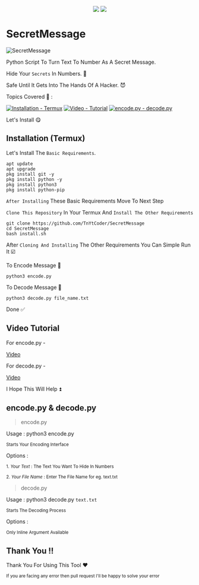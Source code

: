 <p align="center">
  
<img href="https://python.org" src="https://img.shields.io/badge/Python->=3.6-blue?logo=python&logoColor=white">

<img href="https://github.com/TnYtCoder/SecretMessage" src="https://img.shields.io/badge/GitHub-SecretMessage-brightgreen?logo=GitHub">
</p>

# SecretMessage

![SecretMessage](https://github.com/TnYtCoder/SecretMessage/assets/115485810/52769a28-e438-49ae-9630-6538c1d0e499)

Python Script To Turn Text To Number As A Secret Message.

Hide Your `Secrets` In Numbers. 🥱

Safe Until It Gets Into The Hands Of A Hacker. 😈

Topics Covered 📑 : 

[![Installation - Termux](https://img.shields.io/badge/Installation-Termux-yellogreen)](https://github.com/TnYtCoder/SecretMessage#installation-termux)
[![Video - Tutorial ](https://img.shields.io/badge/Video-Tutorial_-orange)](https://github.com/TnYtCoder/SecretMessage#video-tutorial)
[![encode.py - decode.py](https://img.shields.io/badge/encode.py-decode.py-blue)](https://github.com/TnYtCoder/SecretMessage/edit/main/README.md#encodepy--decodepy)


Let's Install 😋

## Installation (Termux)

Let's Install The `Basic Requirements`.
```
apt update
apt upgrade
pkg install git -y
pkg install python -y
pkg install python3
pkg install python-pip
```

`After Installing` These Basic Requirements Move To Next Step 

`Clone This Repository` In Your Termux And `Install The Other Requirements`
```
git clone https://github.com/TnYtCoder/SecretMessage
cd SecretMessage
bash install.sh
```

After `Cloning And Installing` The Other Requirements You Can Simple Run It ☑️

To Encode Message 🔽
```
python3 encode.py
```

To Decode Message 🔽
```
python3 decode.py file_name.txt
```

Done ✅



## Video Tutorial

For encode.py - 

<a href="http://bit.ly/44FIkyq">Video</a>

For decode.py - 

<a href="https://bit.ly/44GxKr4">Video</a>

I Hope This Will Help ⏫



## encode.py & decode.py

> encode.py

Usage : python3 encode.py

<sub>Starts Your Encoding Interface</sub>

Options : 

<sub>1. _Your Text_ : The Text You Want To Hide In Numbers</sub>

<sub>2. _Your File Name_ : Enter The File Name    for eg. text.txt </sub>

> decode.py

Usage : python3 decode.py `text.txt`

<sub>Starts The Decoding Process</sub>

Options : 

<sub>Only Inline Argument Available</sub>

## Thank You !!
Thank You For Using This Tool ❤️

<sub>If you are facing any error then pull request I'll be happy to solve your error</sub>

